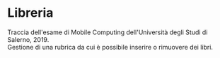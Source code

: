 # Libreria
Traccia dell'esame di Mobile Computing dell'Università degli Studi di Salerno, 2019. </br>
Gestione di una rubrica da cui è possibile inserire o rimuovere dei libri.
